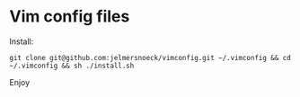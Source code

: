 # Vim config files

Install:

    git clone git@github.com:jelmersnoeck/vimconfig.git ~/.vimconfig && cd ~/.vimconfig && sh ./install.sh

Enjoy
